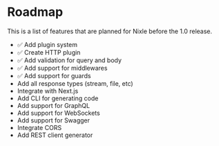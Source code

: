 # Roadmap

This is a list of features that are planned for Nixle before the 1.0 release.

- ✅ Add plugin system
- ✅ Create HTTP plugin
- ✅ Add validation for query and body
- ✅ Add support for middlewares
- ✅ Add support for guards
- Add all response types (stream, file, etc)
- Integrate with Next.js
- Add CLI for generating code
- Add support for GraphQL
- Add support for WebSockets
- Add support for Swagger
- Integrate CORS
- Add REST client generator
